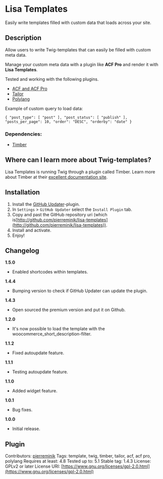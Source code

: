 # Lisa Templates

Easily write templates filled with custom data that loads across your site.

## Description

Allow users to write Twig-templates that can easily be filled with custom meta data.

Manage your custom meta data with a plugin like **ACF Pro** and render it with **Lisa Templates**.

Tested and working with the following plugins.

- [ACF and ACF Pro](https://www.advancedcustomfields.com)
- [Tailor](https://www.tailorwp.com)
- [Polylang](https://wordpress.org/plugins/polylang/)

Example of custom query to load data:

`{ "post_type": [ "post" ], "post_status": [ "publish" ], "posts_per_page": 10, "order": "DESC", "orderby": "date" }`

### Dependencies:

- [Timber](https://wordpress.org/plugins/timber-library/)

## Where can I learn more about Twig-templates?

Lisa Templates is running Twig through a plugin called Timber. Learn more about Timber at their [excellent documentation site](https://timber.github.io/docs/).

## Installation

1. Install the [GitHub Updater](https://github.com/afragen/github-updater)-plugin.
2. In `Settings` > `GitHub Updater` select the `Install Plugin` tab.
3. Copy and past the GitHub repository uri (which is[http://github.com/pierreminik/lisa-templates](http://github.com/pierreminik/lisa-templates)).
4. Install and activate.
5. Enjoy!

## Changelog

**1.5.0**

- Enabled shortcodes within templates.

**1.4.4**

- Bumping version to check if GitHub Updater can update the plugin.

**1.4.3**

- Open sourced the premium version and put it on Github.

**1.2.0**

- It's now possible to load the template with the woocommerce_short_description-filter.

**1.1.2**

- Fixed autoupdate feature.

**1.1.1**

- Testing autoupdate feature.

**1.1.0**

- Added widget feature.

**1.0.1**

- Bug fixes.

**1.0.0**

- Initial release.

## Plugin

Contributors: [pierreminik](https://github.com/pierreminik)
Tags: template, twig, timber, tailor, acf, acf pro, polylang
Requires at least: 4.8
Tested up to: 5.1
Stable tag: 1.4.3
License: GPLv2 or later
License URI: [https://www.gnu.org/licenses/gpl-2.0.html](https://www.gnu.org/licenses/gpl-2.0.html)
